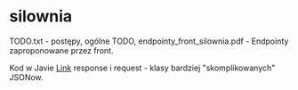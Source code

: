 # silownia
TODO.txt - postępy, ogólne TODO,
endpointy_front_silownia.pdf - Endpointy zaproponowane przez front.

Kod w Javie [Link](https://github.com/MaksymSz/silownia/tree/main/src/main/java)
response i request - klasy bardziej "skomplikowanych" JSONow.
